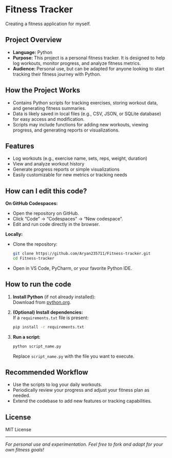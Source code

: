# Fitness Tracker

Creating a fitness application for myself.

## Project Overview

- **Language:** Python
- **Purpose:** This project is a personal fitness tracker. It is designed to help log workouts, monitor progress, and analyze fitness metrics.
- **Audience:** Personal use, but can be adapted for anyone looking to start tracking their fitness journey with Python.

## How the Project Works

- Contains Python scripts for tracking exercises, storing workout data, and generating fitness summaries.
- Data is likely saved in local files (e.g., CSV, JSON, or SQLite database) for easy access and modification.
- Scripts may include functions for adding new workouts, viewing progress, and generating reports or visualizations.

## Features

- Log workouts (e.g., exercise name, sets, reps, weight, duration)
- View and analyze workout history
- Generate progress reports or simple visualizations
- Easily customizable for new metrics or tracking needs

## How can I edit this code?

**On GitHub Codespaces:**
- Open the repository on GitHub.
- Click “Code” → “Codespaces” → “New codespace”.
- Edit and run code directly in the browser.

**Locally:**
- Clone the repository:
  ```sh
  git clone https://github.com/Aryan235711/Fitness-tracker.git
  cd Fitness-tracker
  ```
- Open in VS Code, PyCharm, or your favorite Python IDE.

## How to run the code

1. **Install Python** (if not already installed):  
   Download from [python.org](https://www.python.org/downloads/).

2. **(Optional) Install dependencies:**  
   If a `requirements.txt` file is present:
   ```sh
   pip install -r requirements.txt
   ```

3. **Run a script:**  
   ```sh
   python script_name.py
   ```
   Replace `script_name.py` with the file you want to execute.

## Recommended Workflow

- Use the scripts to log your daily workouts.
- Periodically review your progress and adjust your fitness plan as needed.
- Extend the codebase to add new features or tracking capabilities.

## License

MIT License

---

*For personal use and experimentation. Feel free to fork and adapt for your own fitness goals!*
